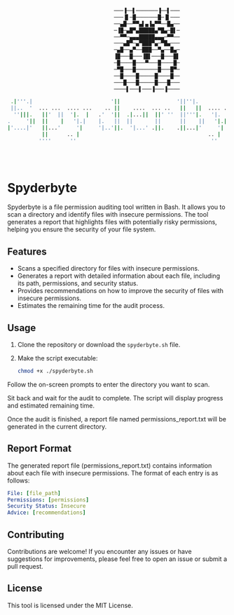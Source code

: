 ```bash
                                  ───▐──▌───────▐──▌───
                                  ───▐▌─█───────█─▐▌───
                                  ──▄█──▀▀▄▌▄▐▄▀▀──█▄──
                                  ─▐█─▄█▀▄█████▄▀█▄─█▌─
                                  ──▀▀─▄▄▄█████▄▄▄─▀▀──
                                  ───▄█▀─▄▀███▀▄─▀█▄───
                                  ─▄█──▄▀──███──▀▄──█▄─
                                  ▐█───█───▐█▌───█───█▌
                                  ─█────█───▀───█────█─
                                  ─▀█───█───────█───█▀─
                                  ──█────█─────█────█──
                                  ───█───█─────█───█───
                                  ────▌───▌───▐───▐────

 .|'''.|                         '||                  '||''|.              .           
 ||..  '  ... ...  .... ...    .. ||    ....  ... ..   ||   ||  .... ... .||.    ....  
  ''|||.   ||'  ||  '|.  |   .'  '||  .|...||  ||' ''  ||'''|.   '|.  |   ||   .|...|| 
.     '||  ||    |   '|.|    |.   ||  ||       ||      ||    ||   '|.|    ||   ||      
|'....|'   ||...'     '|     '|..'||.  '|...' .||.    .||...|'     '|     '|.'  '|...' 
           ||      .. |                                         .. |                   
          ''''      ''                                           ''                    


          
```
# Spyderbyte

Spyderbyte is a file permission auditing tool written in Bash. It allows you to scan a directory and identify files with insecure permissions. The tool generates a report that highlights files with potentially risky permissions, helping you ensure the security of your file system.

## Features

- Scans a specified directory for files with insecure permissions.
- Generates a report with detailed information about each file, including its path, permissions, and security status.
- Provides recommendations on how to improve the security of files with insecure permissions.
- Estimates the remaining time for the audit process.

## Usage

1. Clone the repository or download the `spyderbyte.sh` file.

2. Make the script executable:
   ```bash
   chmod +x ./spyderbyte.sh
    ```
Follow the on-screen prompts to enter the directory you want to scan.

Sit back and wait for the audit to complete. The script will display progress and estimated remaining time.

Once the audit is finished, a report file named permissions_report.txt will be generated in the current directory.

## Report Format
The generated report file (permissions_report.txt) contains information about each file with insecure permissions. The format of each entry is as follows:

```yaml
File: [file_path]
Permissions: [permissions]
Security Status: Insecure
Advice: [recommendations]
```

## Contributing
Contributions are welcome! If you encounter any issues or have suggestions for improvements, please feel free to open an issue or submit a pull request.

## License
This tool is licensed under the MIT License.
